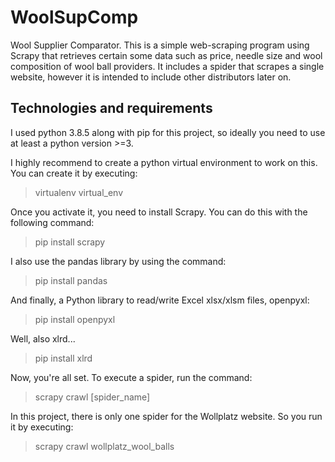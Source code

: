 # WoolSupComp

Wool Supplier Comparator. This is a simple web-scraping program using Scrapy that retrieves certain some data such as price, needle size and wool composition of wool ball providers. It includes a spider that scrapes a single website, however it is intended to include other distributors later on.

## Technologies and requirements

I used python 3.8.5 along with pip for this project, so ideally you need to use at least a python version >=3.

I highly recommend to create a python virtual environment to work on this. You can create it by executing:

> virtualenv virtual_env

Once you activate it, you need to install Scrapy. You can do this with the following command:

> pip install scrapy

I also use the pandas library by using the command:

> pip install pandas

And finally, a Python library to read/write Excel xlsx/xlsm files, openpyxl:

> pip install openpyxl

Well, also xlrd...

> pip install xlrd

Now, you're all set. To execute a spider, run the command:

> scrapy crawl [spider_name]

In this project, there is only one spider for the Wollplatz website. So you run it by executing:

> scrapy crawl wollplatz_wool_balls


